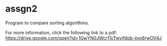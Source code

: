 # assgn2
Program to compare sorting algorithms.

For more information, click the following link to a pdf: https://drive.google.com/open?id=1GwYN0JWcr11cTwvjfdob-jjvo6rwOV4J

